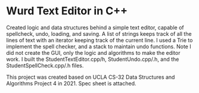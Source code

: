 # Wurd Text Editor in C++
Created logic and data structures behind a simple text editor, capable of spellcheck, undo, loading, and saving. A list of strings keeps track of all the lines of text with an iterator keeping track of the current line. I used a Trie to implement the spell checker, and a stack to maintain undo functions. Note I did not create the GUI, only the logic and algorithms to make the editor work. I built the StudentTextEditor.cpp/h, StudentUndo.cpp/.h, and the StudentSpellCheck.cpp/.h files.

This project was created based on UCLA CS-32 Data Structures and Algorithms Project 4 in 2021. Spec sheet is attached.
